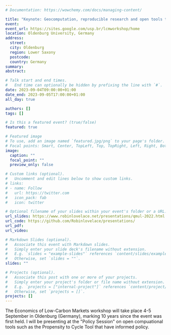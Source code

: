 ```yaml
---
# Documentation: https://wowchemy.com/docs/managing-content/

title: "Keynote: Geocomputation, reproducible research and open tools to inform the transition away from fossil fuels"
event:
event_url: https://sites.google.com/usp.br/lcmworkshop/home
location: Oldenburg University, Germany
address:
  street:
  city: Oldenburg
  region: Lower Saxony
  postcode:
  country: Germany
summary:
abstract:

# Talk start and end times.
#   End time can optionally be hidden by prefixing the line with `#`.
date: 2023-09-04T09:00:00+01:00
date_end: 2023-09-05T17:00:00+01:00
all_day: true

authors: []
tags: []

# Is this a featured event? (true/false)
featured: true

# Featured image
# To use, add an image named `featured.jpg/png` to your page's folder. 
# Focal points: Smart, Center, TopLeft, Top, TopRight, Left, Right, BottomLeft, Bottom, BottomRight.
image:
  caption: ""
  focal_point: ""
  preview_only: false

# Custom links (optional).
#   Uncomment and edit lines below to show custom links.
# links:
# - name: Follow
#   url: https://twitter.com
#   icon_pack: fab
#   icon: twitter

# Optional filename of your slides within your event's folder or a URL.
url_slides: https://www.robinlovelace.net/presentations/qmul-2022.html
url_code: https://github.com/Robinlovelace/presentations/
url_pdf:
url_video:

# Markdown Slides (optional).
#   Associate this event with Markdown slides.
#   Simply enter your slide deck's filename without extension.
#   E.g. `slides = "example-slides"` references `content/slides/example-slides.md`.
#   Otherwise, set `slides = ""`.
slides: ""

# Projects (optional).
#   Associate this post with one or more of your projects.
#   Simply enter your project's folder or file name without extension.
#   E.g. `projects = ["internal-project"]` references `content/project/deep-learning/index.md`.
#   Otherwise, set `projects = []`.
projects: []
---
```


The Economics of Low-Carbon Markets workshop will take place 4-5 September in Oldenburg (Germany), marking 10 years since the event was first held.
I will be presenting at the "Policy Session" on open compuational tools such as the Propensity to Cycle Tool that have informed policy.
